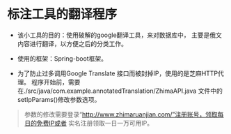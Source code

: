 # 标注工具的翻译程序
* 该小工具的目的：使用破解的google翻译工具，来对数据库中，
主要是俄文内容进行翻译，以方便之后的分类工作。

* 使用的框架：Spring-boot框架。

* 为了防止过多调用Google Translate 接口而被封掉IP，使用的是芝麻HTTP代理。
程序开始前，需要在./src/java/com.example.annotatedTranslation/ZhimaAPI.java
文件中的setIpParams()修改参数选项。
> 参数的修改需要登录“http://www.zhimaruanjian.com/”注册账号，领取每日的免费IP或者
> 实名注册领取一日一万可用IP。